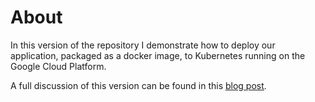 # About

In this version of the repository I demonstrate how to deploy our application, packaged as a docker image, to Kubernetes running on the Google Cloud Platform.

A full discussion of this version can be found in this [blog post][related-blog-post].

[related-blog-post]: https://heykieran.github.io/post/deploy-to-kubernetes-gke/

